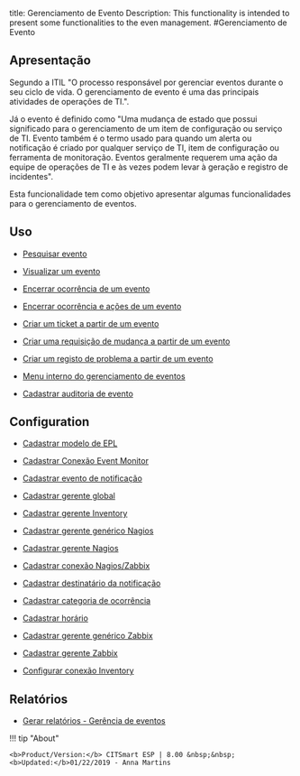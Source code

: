 title: Gerenciamento de Evento
Description: This functionality is intended to present some functionalities to the even management.
#Gerenciamento de Evento

Apresentação
----------------

Segundo a ITIL "O processo responsável por gerenciar eventos durante o seu ciclo de vida. O gerenciamento de evento é uma das principais atividades de operações de TI.".

Já o evento é definido como "Uma mudança de estado que possui significado para o gerenciamento de um item de configuração ou serviço de TI. Evento também é o termo usado para quando um alerta ou notificação é criado por qualquer serviço de TI, item de configuração ou ferramenta de monitoração. Eventos geralmente requerem uma ação da equipe de operações de TI e às vezes podem levar à geração e registro de incidentes".

Esta funcionalidade tem como objetivo apresentar algumas funcionalidades para o gerenciamento de eventos.

Uso
-------

- [Pesquisar evento](/pt-br/site/citsmart-esp-8/processes/event/use/search-event.html)

- [Visualizar um evento](/pt-br/site/citsmart-esp-8/processes/event/use/view-event.html)

- [Encerrar ocorrência de um evento](/pt-br/site/citsmart-esp-8/processes/event/use/close-event-occurrence.html)

- [Encerrar ocorrência e ações de um evento](/pt-br/site/citsmart-esp-8/processes/event/use/close-occurences-and-actions.html)

- [Criar um ticket a partir de um evento](/pt-br/site/citsmart-esp-8/processes/event/use/create-ticket-from-an-event.html)

- [Criar uma requisição de mudança a partir de um evento](/pt-br/site/citsmart-esp-8/processes/event/use/create-change-from-an-event.html)

- [Criar um registo de problema a partir de um evento](/pt-br/site/citsmart-esp-8/processes/event/use/create-a-problem-from-an-event.html)

- [Menu interno do gerenciamento de eventos](/pt-br/site/citsmart-esp-8/processes/event/use/internal-menu-of-event.html)

- [Cadastrar auditoria de evento](/pt-br/site/citsmart-esp-8/processes/event/use/register-event-audit.html)

Configuration
-----------------

- [Cadastrar modelo de EPL](/pt-br/site/citsmart-esp-8/processes/event/configuration/register-epl-template.html)

- [Cadastrar Conexão Event Monitor](/pt-br/site/citsmart-esp-8/processes/event/configuration/register-event-monitor-connection.html)

- [Cadastrar evento de notificação](/pt-br/site/citsmart-esp-8/processes/event/configuration/register-event-notification.html)

- [Cadastrar gerente global](/pt-br/site/citsmart-esp-8/processes/event/configuration/register-global-manager.html)

- [Cadastrar gerente Inventory](/pt-br/site/citsmart-esp-8/processes/event/configuration/register-inventory-manager.html)

- [Cadastrar gerente genérico Nagios](/pt-br/site/citsmart-esp-8/processes/event/configuration/register-nagios-generic-manager.html)

- [Cadastrar gerente Nagios](/pt-br/site/citsmart-esp-8/processes/event/configuration/register-nagios-manager.html)

- [Cadastrar conexão Nagios/Zabbix](/pt-br/site/citsmart-esp-8/processes/event/configuration/register-nagios-zabbix-connection.html)

- [Cadastrar destinatário da notificação](/pt-br/site/citsmart-esp-8/processes/event/configuration/register-notification-recipient.html)

- [Cadastrar categoria de ocorrência](/pt-br/site/citsmart-esp-8/processes/event/configuration/register-occurence-category.html)

- [Cadastrar horário](/pt-br/site/citsmart-esp-8/processes/event/configuration/register-time.html)

- [Cadastrar gerente genérico Zabbix](/pt-br/site/citsmart-esp-8/processes/event/configuration/register-zabbix-generic-manager.html)

- [Cadastrar gerente Zabbix](/pt-br/site/citsmart-esp-8/processes/event/configuration/register-zabbix-manager.html)

- [Configurar conexão Inventory](/pt-br/site/citsmart-esp-8/processes/event/configuration/set-inventory-connection.html)

Relatórios
-----------

- [Gerar relatórios - Gerência de eventos](/pt-br/site/citsmart-esp-8/processes/event/configuration/generate-reports-event-management.html)


!!! tip "About"

    <b>Product/Version:</b> CITSmart ESP | 8.00 &nbsp;&nbsp;
    <b>Updated:</b>01/22/2019 - Anna Martins

